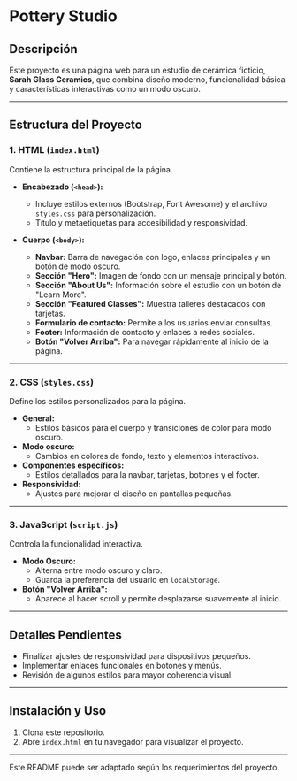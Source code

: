 # Pottery Studio  

## Descripción  
Este proyecto es una página web para un estudio de cerámica ficticio, **Sarah Glass Ceramics**, que combina diseño moderno, funcionalidad básica y características interactivas como un modo oscuro.  

---

## Estructura del Proyecto  

### 1. **HTML (`index.html`)**  
Contiene la estructura principal de la página.  

- **Encabezado (`<head>`):**  
  - Incluye estilos externos (Bootstrap, Font Awesome) y el archivo `styles.css` para personalización.  
  - Título y metaetiquetas para accesibilidad y responsividad.  

- **Cuerpo (`<body>`):**  
  - **Navbar:** Barra de navegación con logo, enlaces principales y un botón de modo oscuro.  
  - **Sección "Hero":** Imagen de fondo con un mensaje principal y botón.  
  - **Sección "About Us":** Información sobre el estudio con un botón de "Learn More".  
  - **Sección "Featured Classes":** Muestra talleres destacados con tarjetas.  
  - **Formulario de contacto:** Permite a los usuarios enviar consultas.  
  - **Footer:** Información de contacto y enlaces a redes sociales.  
  - **Botón "Volver Arriba":** Para navegar rápidamente al inicio de la página.  

---

### 2. **CSS (`styles.css`)**  
Define los estilos personalizados para la página.  

- **General:**  
  - Estilos básicos para el cuerpo y transiciones de color para modo oscuro.  
- **Modo oscuro:**  
  - Cambios en colores de fondo, texto y elementos interactivos.  
- **Componentes específicos:**  
  - Estilos detallados para la navbar, tarjetas, botones y el footer.  
- **Responsividad:**  
  - Ajustes para mejorar el diseño en pantallas pequeñas.  

---

### 3. **JavaScript (`script.js`)**  
Controla la funcionalidad interactiva.  

- **Modo Oscuro:**  
  - Alterna entre modo oscuro y claro.  
  - Guarda la preferencia del usuario en `localStorage`.  
- **Botón "Volver Arriba":**  
  - Aparece al hacer scroll y permite desplazarse suavemente al inicio.  

---

## Detalles Pendientes  
- Finalizar ajustes de responsividad para dispositivos pequeños.  
- Implementar enlaces funcionales en botones y menús.  
- Revisión de algunos estilos para mayor coherencia visual.  

---

## Instalación y Uso  
1. Clona este repositorio.  
2. Abre `index.html` en tu navegador para visualizar el proyecto.  

---

Este README puede ser adaptado según los requerimientos del proyecto.
